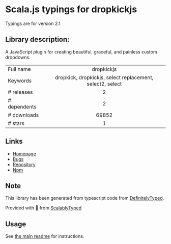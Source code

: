 
# Scala.js typings for dropkickjs

Typings are for version 2.1

## Library description:
A JavaScript plugin for creating beautiful, graceful, and painless custom dropdowns.

|                    |                 |
| ------------------ | :-------------: |
| Full name          | dropkickjs |
| Keywords           | dropkick, dropkickjs, select replacement, select2, select |
| # releases         | 2 |
| # dependents       | 2 |
| # downloads        | 69852 |
| # stars            | 1 |

## Links
- [Homepage](https://github.com/robdel12/DropKick#readme)
- [Bugs](http://github.com/robdel12/DropKick/issues)
- [Repository](https://github.com/robdel12/DropKick)
- [Npm](https://www.npmjs.com/package/dropkickjs)
    


## Note
This library has been generated from typescript code from [DefinitelyTyped](https://definitelytyped.org).

Provided with :purple_heart: from [ScalablyTyped](https://github.com/oyvindberg/ScalablyTyped)

## Usage
See [the main readme](../../readme.md) for instructions.


